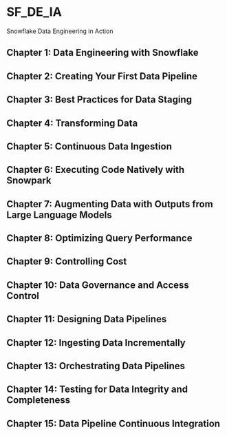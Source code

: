 # SF_DE_IA
Snowflake Data Engineering in Action

## Chapter 1: Data Engineering with Snowflake
## Chapter 2: Creating Your First Data Pipeline
## Chapter 3: Best Practices for Data Staging 
## Chapter 4: Transforming Data
## Chapter 5: Continuous Data Ingestion
## Chapter 6: Executing Code Natively with Snowpark
## Chapter 7: Augmenting Data with Outputs from Large Language Models
## Chapter 8: Optimizing Query Performance
## Chapter 9: Controlling Cost
## Chapter 10: Data Governance and Access Control
## Chapter 11: Designing Data Pipelines
## Chapter 12: Ingesting Data Incrementally
## Chapter 13: Orchestrating Data Pipelines
## Chapter 14: Testing for Data Integrity and Completeness
## Chapter 15: Data Pipeline Continuous Integration
